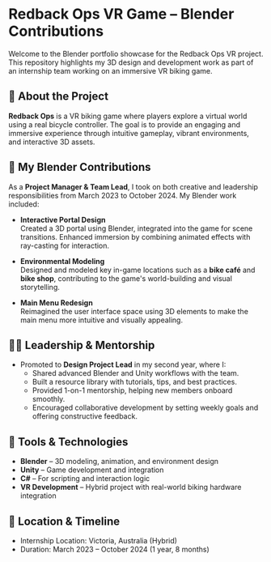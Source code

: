 # Redback Ops VR Game – Blender Contributions

Welcome to the Blender portfolio showcase for the Redback Ops VR project. This repository highlights my 3D design and development work as part of an internship team working on an immersive VR biking game.

## 🧠 About the Project

**Redback Ops** is a VR biking game where players explore a virtual world using a real bicycle controller. The goal is to provide an engaging and immersive experience through intuitive gameplay, vibrant environments, and interactive 3D assets.

## 🎨 My Blender Contributions

As a **Project Manager & Team Lead**, I took on both creative and leadership responsibilities from March 2023 to October 2024. My Blender work included:

- **Interactive Portal Design**  
  Created a 3D portal using Blender, integrated into the game for scene transitions. Enhanced immersion by combining animated effects with ray-casting for interaction.

- **Environmental Modeling**  
  Designed and modeled key in-game locations such as a **bike café** and **bike shop**, contributing to the game's world-building and visual storytelling.

- **Main Menu Redesign**  
  Reimagined the user interface space using 3D elements to make the main menu more intuitive and visually appealing.

## 👨‍🏫 Leadership & Mentorship

- Promoted to **Design Project Lead** in my second year, where I:
  - Shared advanced Blender and Unity workflows with the team.
  - Built a resource library with tutorials, tips, and best practices.
  - Provided 1-on-1 mentorship, helping new members onboard smoothly.
  - Encouraged collaborative development by setting weekly goals and offering constructive feedback.

## 🔧 Tools & Technologies

- **Blender** – 3D modeling, animation, and environment design  
- **Unity** – Game development and integration  
- **C#** – For scripting and interaction logic  
- **VR Development** – Hybrid project with real-world biking hardware integration

## 📍 Location & Timeline

- Internship Location: Victoria, Australia (Hybrid)  
- Duration: March 2023 – October 2024 (1 year, 8 months)
